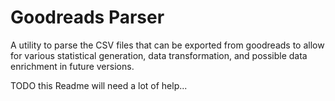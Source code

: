 Goodreads Parser
================

A utility to parse the CSV files that can be exported from goodreads to allow for various statistical generation, data transformation, and possible data enrichment in future versions.


TODO this Readme will need a lot of help...
